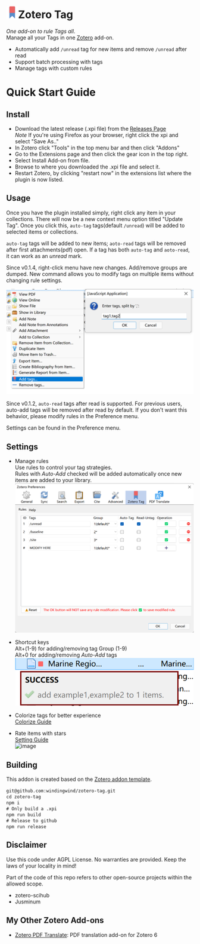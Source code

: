 # ![ZoteroTag](addon/chrome/skin/default/zoterotag/favicon.png)Zotero Tag

*One add-on to rule Tags all.*  
Manage all your Tags in one [Zotero](https://www.zotero.org/) add-on.
- Automatically add `/unread` tag for new items and remove `/unread` after read
- Support batch processing with tags
- Manage tags with custom rules


# Quick Start Guide

## Install
- Download the latest release (.xpi file) from the [Releases Page](https://github.com/windingwind/zotero-tag/releases)  
*Note* If you're using Firefox as your browser, right click the xpi and select "Save As.."
- In Zotero click "Tools" in the top menu bar and then click "Addons"
- Go to the Extensions page and then click the gear icon in the top right.
- Select Install Add-on from file.
- Browse to where you downloaded the .xpi file and select it.
- Restart Zotero, by clicking "restart now" in the extensions list where the plugin is now listed.

## Usage
Once you have the plugin installed simply, right click any item in your collections.
There will now be a new context menu option titled "Update Tag". Once you
click this, `auto-tag` tags(default `/unread`) will be added to selected items or collections. 

`auto-tag` tags will be added to new items; `aoto-read` tags will be removed after first attachments(pdf) open. If a tag has both `auto-tag` and `aoto-read`, it can work as an *unread* mark.

Since v0.1.4, right-click menu have new changes. Add/remove groups are dumped. New command allows you to modify tags on multiple items without changing rule settings.

![right-click](imgs/readme-settings-rightclickmenu.png)

Since v0.1.2, `auto-read` tags after read is supported. For previous users, auto-add tags will be removed after read by default. If you don't want this behavior, please modify rules in the Preference menu.

Settings can be found in the Preference menu.

## Settings
- Manage rules  
Use rules to control your tag strategies.  
Rules with *Auto-Add* checked will be added automatically once new items are added to your library.  
![rules](imgs/readme-settings-rule.png)   

- Shortcut keys   
Alt+(1-9) for adding/removing tag Group (1-9)  
Alt+0 for adding/removing *Auto-Add* tags  
![rules](imgs/readme-settings-shortcuts.png)

- Colorize tags for better experience  
[Colorize Guide](./docs/tag-color.md)  

- Rate items with stars  
[Setting Guide](./docs/item-star.md)  
![image](https://user-images.githubusercontent.com/33902321/159643528-9eb77420-9c93-4244-b6e5-f9720af7698e.png)  

## Building

This addon is created based on the [Zotero addon template](https://github.com/windingwind/zotero-pdf-translate#development).  

````shell
git@github.com:windingwind/zotero-tag.git
cd zotero-tag
npm i
# Only build a .xpi
npm run build
# Release to github
npm run release
````

## Disclaimer
Use this code under AGPL License. No warranties are provided. Keep the laws of your
locality in mind!

Part of the code of this repo refers to other open-source projects within the allowed scope.
- zotero-scihub
- Jusminum

## My Other Zotero Add-ons
- [Zotero PDF Translate](https://github.com/windingwind/zotero-pdf-translate/): PDF translation add-on for Zotero 6
